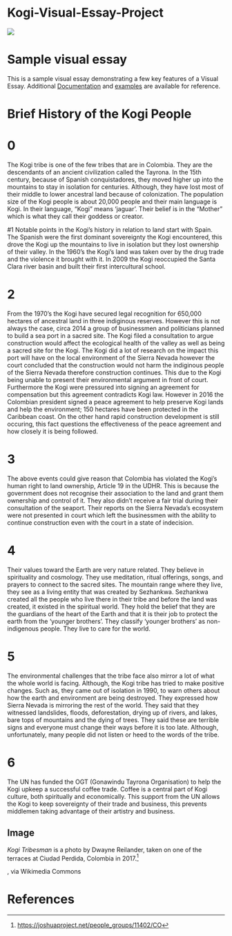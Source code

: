 # Kogi-Visual-Essay-Project
<a href="https://juncture-digital.org"><img src="https://juncture-digital.org/images/ve-button.png"></a>

<param ve-image fit="cover" manifest="(https://upload.wikimedia.org/wikipedia/commons/3/30/Koguis_Tribesman.jpg)">

<param ve-config 
       title="The Kogi People of Colombia"
       author="Lia, Lauren, and Zoe"
       banner="https://iiif.juncture-digital.org/banner/?url=https://upload.wikimedia.org/wikipedia/commons/3/30/Koguis_Tribesman.jpg" 
       layout="vertical">

<!-- Entities discussed throughout the essay are typically defined before the essay text and
     are thus available in all text.  Entity identifiers (QIDs) can be found in either
     Wikipedia or Wikidata (https://www.wikidata.org)> -->
<param ve-entity eid="Q185372"> <!-- Girl with a Pearl Earring painting -->
<param ve-entity eid="Q41264"> <!-- Johannes Vermeer -->
<param ve-entity eid="Q221092"> <!-- Mauritshuis -->
<param ve-entity eid="Q36600"> <!-- The Hague -->

# Sample visual essay

This is a sample visual essay demonstrating a few key features of a Visual Essay. Additional [Documentation](https://github.com/JSTOR-Labs/juncture/wiki) and [examples](https://jstor-labs.github.io/juncture-examples) are available for reference.
<param ve-image 
       manifest="https://iiif.juncture-digital.org/manifest/6dd738aed85597cac540ad31dd5818e86ef7f2918c7b43a9eb3123d5538e6e4c">

# Brief History of the Kogi People
# 0
The Kogi tribe is one of the few tribes that are in Colombia. They are the descendants of an ancient civilization called the Tayrona. In the 15th century, because of Spanish conquistadores, they moved higher up into the mountains to stay in isolation for centuries. Although, they have lost most of their middle to lower ancestral land because of colonization. The population size of the Kogi people is about 20,000 people and their main language is Kogi. In their language, “Kogi” means ‘jaguar’. Their belief is in the “Mother” which is what they call their goddess or creator.

#1
Notable points in the Kogi’s history in relation to land start with Spain. The Spanish were the first dominant sovereignty the Kogi encountered, this drove the Kogi up the mountains to live in isolation but they lost ownership of their valley. In the 1960’s the Kogi’s land was taken over by the drug trade and the violence it brought with it.  In 2009 the Kogi reoccupied the Santa Clara river basin and built their first intercultural school. 

# 2
From the 1970’s the Kogi have secured legal recognition for 650,000 hectares of ancestral land in three indiginous reserves. However this is not always the case, circa 2014 a group of businessmen and politicians planned to build a sea port in a sacred site. The Kogi filed a consultation to argue construction would affect the ecological health of the valley as well as being a sacred site for the Kogi. The Kogi did a lot of research on the impact this port will have on the local environment of the Sierra Nevada however the court concluded that the construction would not harm the indiginous people of the Sierra Nevada therefore construction continues. This due to the Kogi being unable to present their environmental argument in front of court. Furthermore the Kogi were pressured into signing an agreement for compensation but this agreement contradicts Kogi law.  However in 2016 the Colombian president signed a peace agreement to help preserve Kogi lands and help the environment; 150 hectares have been protected in the Caribbean coast. On the other hand rapid construction development is still occuring, this fact questions the effectiveness of the peace agreement and how closely it is being followed. 

# 3
The above events could give reason that Colombia has violated the Kogi’s human right to land ownership, Article 19 in the UDHR. This is because the government does not recognise their association to the land and grant them ownership and control of it. They also didn’t receive a fair trial during their consultation of the seaport. Their reports on the Sierra Nevada’s ecosystem were not presented in court which left the businessmen with the ability to continue construction even with the court in a state of indecision. 

# 4
Their values toward the Earth are very nature related. They believe in spirituality and cosmology. They use meditation, ritual offerings, songs, and prayers to connect to the sacred sites. The mountain range where they live, they see as a living entity that was created by Sezhankwa. Sezhankwa created all the people who live there in their tribe and before the land was created, it existed in the spiritual world. They hold the belief that they are the guardians of the heart of the Earth and that it is their job to protect the earth from the ‘younger brothers’. They classify ‘younger brothers’ as non-indigenous people. They live to care for the world. 

# 5
The environmental challenges that the tribe face also mirror a lot of what the whole world is facing. Although, the Kogi tribe has tried to make positive changes. Such as, they came out of isolation in 1990, to warn others about how the earth and environment are being destroyed. They expressed how Sierra Nevada is mirroring the rest of the world. They said that they witnessed landslides, floods, deforestation, drying up of rivers, and lakes, bare tops of mountains and the dying of trees. They said these are terrible signs and everyone must change their ways before it is too late. Although, unfortunately, many people did not listen or heed to the words of the tribe.

# 6
The UN has funded the OGT (Gonawindu Tayrona Organisation) to help the Kogi upkeep a successful coffee trade. Coffee is a central part of Kogi culture, both spiritually and economically. This support from the UN allows the Kogi to keep sovereignty of their trade and business, this prevents middlemen taking advantage of their artistry and business. 


## Image

_Kogi Tribesman_ is a photo by Dwayne Reilander, taken on one of the terraces at Ciudad Perdida, Colombia in 2017.[^1]
<param ve-image 
       label="Kogi Tribesman" 
       description="portrait by Dwayne Reilander" 
       license="public domain" 
       [url=https://commons.wikimedia.org/wiki/File:Koguis_Tribesman.jpg][img]https://upload.wikimedia.org/wikipedia/commons/thumb/3/30/Koguis_Tribesman.jpg/512px-Koguis_Tribesman.jpg[/img][/url]
[url=https://commons.wikimedia.org/wiki/File:Koguis_Tribesman.jpg]Koguis Tribesman[/url]
Dwayne Reilander, CC BY-SA 4.0 <https://creativecommons.org/licenses/by-sa/4.0>, via Wikimedia Commons
       


# References

[^1]:https://joshuaproject.net/people_groups/11402/CO

[^2]:https://www.culturalsurvival.org/publications/cultural-survival-quarterly/kogi-colombia-urgent-call-guardians-heart-world#:~:text=The%20Kogi%20were%20one%20of,for%20centuries%20in%20relative%20isolation.

[^3]:https://www.theguardian.com/sustainable-business/colombia-kogi-environment-destruction  
